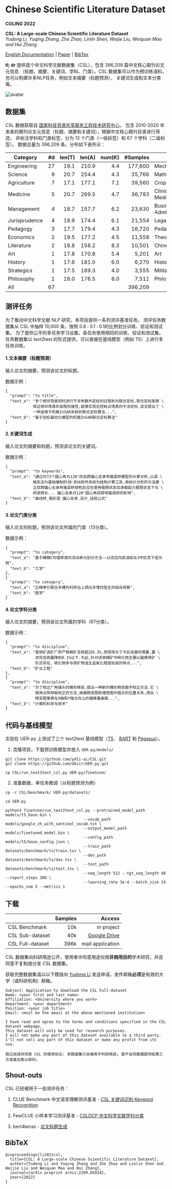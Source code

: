 # Chinese Scientific Literature Dataset

**COLING 2022**

**CSL: A Large-scale Chinese Scientific Literature Dataset**  
*Yudong Li, Yuqing Zhang, Zhe Zhao, Linlin Shen, Weijie Liu, Weiquan Mao and Hui Zhang*

[English Documentation](./readme_en.md) | [Paper](https://arxiv.org/abs/2209.05034) |  [BibTex](#bibtex)  

**tl; dr** 提供首个中文科学文献数据集（CSL），包含 396,209 篇中文核心期刊论文元信息
（标题、摘要、关键词、学科、门类）。CSL 数据集可以作为预训练语料，也可以构建许多NLP任务，例如文本摘要（标题预测）、
关键词生成和文本分类等。


![avatar](./assets/csl_land.jpg)

## 数据集

CSL 数据获取自 [国家科技资源共享服务工程技术研究中心](https://nstr.escience.net.cn/)，
包含 2010-2020 年发表的期刊论文元信息（标题、摘要和关键词）。根据中文核心期刊目录进行筛选，
并标注学科和门类标签，分为 13 个门类（一级标签）和 67 个学科（二级标签）。
数据总量为 396,209 条，分布如下表所示：

|  Category       |          \#d | len(T) | len(A) | num(K) | \#Samples | Discipline Examples                                   |
|-----------------|-------------:|-------:|-------:|-------:|----------:|---------------------------------------|
|  Engineering    |           27 |   19.1 |  210.9 |    4.4 |   177,600 |  Mechanics,Architecture,Electrical Science   |
|  Science        |            9 |   20.7 |  254.4 |    4.3 |    35,766 |  Mathematics,Physics,Astronomy,Geography    |
|  Agriculture    |            7 |   17.1 |  177.1 |    7.1 |    39,560 |  Crop Science,Horticulture,Forestry          |
|  Medicine       |            5 |   20.7 |  269.5 |    4.7 |    36,783 |  Clinical Medicine,Dental Medicine,Pharmacy  |
|  Management     |            4 |   18.7 |  157.7 |    6.2 |    23,630 |  Business Management,Public Administration    |
|  Jurisprudence  |            4 |   18.9 |  174.4 |    6.1 |    21,554 |  Legal Science,Political Science,Sociology   |
|  Pedagogy       |            3 |   17.7 |  179.4 |    4.3 |    16,720 |  Pedagogy,Psychology,Physical Education      |
|  Economics      |            2 |   19.5 |  177.2 |    4.5 |    11,558 |  Theoretical Economics,Applied Economics      |
|  Literature     |            2 |   18.8 |  158.2 |    8.3 |    10,501 |  Chinese Literature,Journalism                |
|  Art            |            1 |   17.8 |  170.8 |    5.4 |     5,201 |  Art                                           |
|  History        |            1 |   17.6 |  181.0 |    6.0 |     6,270 |  History                                       |
|  Strategics     |            1 |   17.5 |  169.3 |    4.0 |     3,555 |  Military Science                              |
|  Philosophy     |            1 |   18.0 |  176.5 |    8.0 |     7,511 |  Philosophy                                    |
|  All            |           67 |        |        |        |   396,209 |                                                |

## 测评任务

为了推动中文科学文献 NLP 研究，本项目提供一系列测评基准任务。
测评任务数据集从 CSL 中抽样 10,000 条，按照 0.8 : 0.1 : 0.1的比例划分训练、验证和测试集。
为了提供公平的多任务学习设置，各任务使用相同的训练、验证和测试集。
任务数据集以 text2text 的形式提供，可以直接在基线模型（例如 T5）上进行多任务训练。


#### 1.文本摘要（标题预测）

输入论文的摘要，预测该论文的标题。

数据示例：
```
{ 
  "prompt": "to title",
  "text_a": "多个相邻场景同时进行干涉参数外定标的过程称为联合定标,联合定标能够 \
            保证相邻场景的高程衔接性,能够实现无控制点场景的干涉定标.该文提出了 \
            一种适用于机载InSAR系统的联合定标算法...",
  "text_b": "基于加权最优化模型的机载InSAR联合定标算法"
}
```

#### 2.关键词生成

输入论文的摘要和标题，预测该论文的关键词。

数据示例：
```
{ 
  "prompt": "to keywords",
  "text_a": "通过对72个圆心角为120°的双跨偏心支承弯箱梁桥模型的计算分析,以梁 \
            格系法为基础编制的3D-BSA软件系统为结构计算工具,用统计分析的方法建 \
            立双跨偏心支承弯箱梁桥结构反应在使用极限状态及承载能力极限状态下与 \
            桥梁跨长... 偏心支承对120°圆心角双跨弯箱梁桥的影响",
  "text_b": "曲线桥_箱形梁_偏心支承_设计_经验公式"
}
```

#### 3.论文门类分类

输入论文的标题，预测该论文所属的门类（13分类）。

数据示例：
```
{ 
  "prompt": "to category",
  "text_a": "基于模糊C均值聚类的流动单元划分方法——以克拉玛依油田五3中区克下组为例",
  "text_b": "工学"
},
{ 
  "prompt": "to category",
  "text_a": "正畸牵引联合牙槽外科矫治上颌尖牙埋伏阻生的临床观察",
  "text_b": "医学"
}
```

#### 4.论文学科分类

输入论文的摘要，预测该论文所属的学科（67分类）。

数据示例：
```
{ 
  "prompt": "to discipline",
  "text_a": "某铁矿选矿厂所产铁精矿含硫超过0.3%,而现场为了今后发展的需要,要 \
             求将含硫量降到0.1%以下.为此,针对该铁精矿中硫化物主要以磁黄铁矿 \
             形式存在、硫化物多与铁矿物连生且氧化程度较高的特点...",
  "text_b": "矿业工程"
},
{ 
  "prompt": "to discipline",
  "text_a": "为了校正广角镜头的桶形畸变,提出一种新的桶形畸变数字校正方法.它 \
             使用点阵样板校正的方法,根据畸变图和理想图中圆点的位置关系,得出 \
             畸变图像素在X轴和Y轴方向上的偏移量曲面...",
  "text_b": "计算机科学与技术"
}
```

## 代码与基线模型

实验在 UER-py 上测试了三个 text2text 基线模型（[T5](https://github.com/dbiir/UER-py/wiki/%E9%A2%84%E8%AE%AD%E7%BB%83%E6%A8%A1%E5%9E%8B%E4%BB%93%E5%BA%93#%E4%B8%AD%E6%96%87t5%E9%A2%84%E8%AE%AD%E7%BB%83%E6%A8%A1%E5%9E%8B)、
[BART](https://github.com/dbiir/UER-py/wiki/%E9%A2%84%E8%AE%AD%E7%BB%83%E6%A8%A1%E5%9E%8B%E4%BB%93%E5%BA%93#%E4%B8%AD%E6%96%87bart%E9%A2%84%E8%AE%AD%E7%BB%83%E6%A8%A1%E5%9E%8B) 
和 [Pegasus](https://github.com/dbiir/UER-py/wiki/%E9%A2%84%E8%AE%AD%E7%BB%83%E6%A8%A1%E5%9E%8B%E4%BB%93%E5%BA%93#%E4%B8%AD%E6%96%87pegasus%E9%A2%84%E8%AE%AD%E7%BB%83%E6%A8%A1%E5%9E%8B)）。

1. 克隆项目，下载预训练模型并放入 `UER-py/models/`

```
git clone https://github.com/ydli-ai/CSL.git
git clone https://github.com/dbiir/UER-py.git

cp CSL/run_text2text_csl.py UER-py/finetune/
```

2. 准备数据，单任务微调（以标题预测为例）
```
cp -r CSL/benchmark/ UER-py/datasets/

cd UER-py

python3 finetune/run_text2text_csl.py --pretrained_model_path models/t5_base.bin \
                                  --vocab_path models/google_zh_with_sentinel_vocab.txt \
                                  --output_model_path models/finetuned_model.bin \
                                  --config_path models/t5/base_config.json \
                                  --train_path datasets/benchmark/ts/train.tsv \
                                  --dev_path datasets/benchmark/ts/dev.tsv \
                                  --test_path datasets/benchmark/ts/test.tsv \
                                  --seq_length 512 --tgt_seq_length 48 --report_steps 200 \
                                  --learning_rate 3e-4 --batch_size 24 --epochs_num 5 --metrics 1
```


## 下载


|                  | Samples |                                                                            Access |
|------------------|--------:|----------------------------------------------------------------------------------:|
| CSL Benchmark    |     10k |                                                                        in project |
| CSL Sub-dataset  |     40k | [Google Drive](https://drive.google.com/file/d/1ve7ufyvf7ZtFygucgRrw-cKC2pqPlWZT) |
| CSL Full-dataset |    396k |                                                                  mail application |

CSL 数据集向科研用途公开，使用者许同意用途仅限**非商用目的**学术研究，并且同意不复制或分发 CSL 数据集。

获取完整数据集请以以下模版向 [Yudong Li](mailto:liyudong123@hotmail.com) 发送申请，发件邮箱**必须**是有效的大学（或科研机构）邮箱。

```
Subject: Application to download the CSL Full-dataset       
Name: <your first and last name>
Affiliation: <University where you work>
Department: <your department>
Position: <your job title>
Email: <must be the email at the above mentioned institution>

I have read and agree to the terms and conditions specified in the CSL dataset webpage.
This dataset will only be used for research purposes.
I will not make any part of this dataset available to a third party.
I'll not sell any part of this dataset or make any profit from its use.

我已阅读并同意 CSL 的使用协议: 本数据集只会被用于科研用途; 我不会将数据提供给第三方或者出售以获利。
```


## Shout-outs

CSL 已经被用于一些测评任务：

1. CLUE Benchmark 中文语言理解测评基准 - [CSL 关键词识别 Keyword Recognition](https://github.com/CLUEbenchmark/CLUE#csl-%E5%85%B3%E9%94%AE%E8%AF%8D%E8%AF%86%E5%88%AB--keyword-recognition-accuracy)

2. FewCLUE 小样本学习测评基准 - [CSLDCP 中文科学文献学科分类](https://github.com/CLUEbenchmark/FewCLUE#2-csldcp--%E4%B8%AD%E6%96%87%E7%A7%91%E5%AD%A6%E6%96%87%E7%8C%AE%E5%AD%A6%E7%A7%91%E5%88%86%E7%B1%BB%E6%95%B0%E6%8D%AE%E9%9B%86)

3. bert4keras - [论文标题生成](https://github.com/bojone/bert4keras/tree/master/examples#%E7%AE%80%E4%BB%8B)

## BibTeX

```
@inproceedings{li2022csl,
  title={CSL: A Large-scale Chinese Scientific Literature Dataset},
  author={Yudong Li and Yuqing Zhang and Zhe Zhao and Linlin Shen and Weijie Liu and Weiquan Mao and Hui Zhang},
  journal={arXiv preprint arXiv:2209.05034},
  year={2022}
}
```

